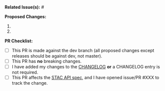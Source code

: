 **Related Issue(s):** #


**Proposed Changes:**

1. 
2. 

**PR Checklist:**

- [ ] This PR is made against the dev branch (all proposed changes except releases should be against dev, not master).
- [ ] This PR has **no** breaking changes.
- [ ] I have added my changes to the [CHANGELOG](https://github.com/radiantearth/stac-spec/blob/dev/CHANGELOG.md) **or** a CHANGELOG entry is not required.
- [ ] This PR affects the [STAC API spec](https://github.com/radiantearth/stac-api-spec), and I have opened issue/PR #XXX to track the change.
